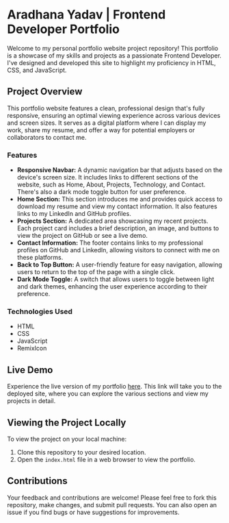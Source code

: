 # Aradhana Yadav | Frontend Developer Portfolio

Welcome to my personal portfolio website project repository! This portfolio is a showcase of my skills and projects as a passionate Frontend Developer. I've designed and developed this site to highlight my proficiency in HTML, CSS, and JavaScript.

## Project Overview

This portfolio website features a clean, professional design that's fully responsive, ensuring an optimal viewing experience across various devices and screen sizes. It serves as a digital platform where I can display my work, share my resume, and offer a way for potential employers or collaborators to contact me.

### Features

- **Responsive Navbar:** A dynamic navigation bar that adjusts based on the device's screen size. It includes links to different sections of the website, such as Home, About, Projects, Technology, and Contact. There's also a dark mode toggle button for user preference.
- **Home Section:** This section introduces me and provides quick access to download my resume and view my contact information. It also features links to my LinkedIn and GitHub profiles.
- **Projects Section:** A dedicated area showcasing my recent projects. Each project card includes a brief description, an image, and buttons to view the project on GitHub or see a live demo.
- **Contact Information:** The footer contains links to my professional profiles on GitHub and LinkedIn, allowing visitors to connect with me on these platforms.
- **Back to Top Button:** A user-friendly feature for easy navigation, allowing users to return to the top of the page with a single click.
- **Dark Mode Toggle:** A switch that allows users to toggle between light and dark themes, enhancing the user experience according to their preference.

### Technologies Used

- HTML
- CSS
- JavaScript
- RemixIcon

## Live Demo

Experience the live version of my portfolio [here](https://khush0031.github.io/Personal-Portfolio-01.github.io/). This link will take you to the deployed site, where you can explore the various sections and view my projects in detail.

## Viewing the Project Locally

To view the project on your local machine:
1. Clone this repository to your desired location.
2. Open the `index.html` file in a web browser to view the portfolio.

## Contributions

Your feedback and contributions are welcome! Please feel free to fork this repository, make changes, and submit pull requests. You can also open an issue if you find bugs or have suggestions for improvements.
